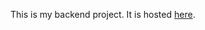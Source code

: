This is my backend project. It is hosted [here](https://backend-test-wp7l.onrender.com "Backend Project Website").
